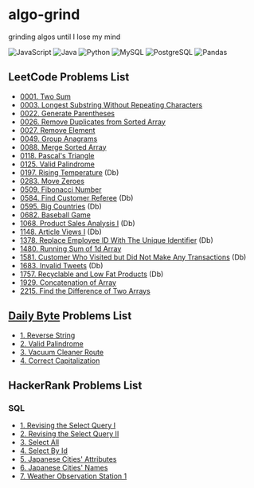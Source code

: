 # algo-grind
grinding algos until I lose my mind

![JavaScript](https://img.shields.io/badge/-JavaScript-f7df1e?style=flat&logo=javascript&logoColor=black)
![Java](https://img.shields.io/badge/-Java-f89820?style=flat&logo=java&logoColor=white)
![Python](https://img.shields.io/badge/-Python-3776ab?style=flat&logo=python&logoColor=white)
![MySQL](https://img.shields.io/badge/MySQL-00000F?style=flat&logo=mysql&logoColor=white)
![PostgreSQL](https://img.shields.io/badge/PostgreSQL-316192?style=flat&logo=postgresql&logoColor=white)
![Pandas](https://img.shields.io/badge/Pandas-2C2D72?style=flat&logo=pandas&logoColor=white)

## LeetCode Problems List  
- [0001. Two Sum](./leetCode/0001_two_sum.md)  
- [0003. Longest Substring Without Repeating Characters](./leetCode/0003_longest_substring_without_repeating_characters.md)  
- [0022. Generate Parentheses](./leetCode/0022_generate_parentheses.md)
- [0026. Remove Duplicates from Sorted Array](./leetCode/0026_remove_duplicates_from_sorted_array.md)
- [0027. Remove Element](./leetCode/0027_remove_element.md)
- [0049. Group Anagrams](./leetCode/0049_group_anagrams.md)  
- [0088. Merge Sorted Array](./leetCode/0088_merge_sorted_array.md)  
- [0118. Pascal's Triangle](./leetCode/0118_pascals_triangle.md)
- [0125. Valid Palindrome](./leetCode/0125_valid_palindrome.md)  
- [0197. Rising Temperature](./leetCode/SQL/0197_rising_temperature.md) (Db)
- [0283. Move Zeroes](./leetCode/0283_move_zeroes.md)  
- [0509. Fibonacci Number](./leetCode/0509_fibonacci_number.md)
- [0584. Find Customer Referee](./leetCode/SQL/0584_find_customer_referee.md) (Db)
- [0595. Big Countries](./leetCode/SQL/0595_big_countries.md) (Db)  
- [0682. Baseball Game](./leetCode/0682_baseball_game.md)
- [1068. Product Sales Analysis I](./leetCode/SQL/1068_product_sales_analysis_I.md) (Db)  
- [1148. Article Views I](./leetCode/0049_group_anagrams.md) (Db)  
- [1378. Replace Employee ID With The Unique Identifier](./leetCode/SQL/1378_replace_employee_id_with_the_unique_identifier.md) (Db)  
- [1480. Running Sum of 1d Array](./leetCode/1480_running_sum_of_1d_array.md)
- [1581. Customer Who Visited but Did Not Make Any Transactions](./leetCode/SQL/1581_customer_who_visited_but_did_not_make_any_transactions.md) (Db)
- [1683. Invalid Tweets](./leetCode/SQL/1683_invalid_tweets.md) (Db)  
- [1757. Recyclable and Low Fat Products](./leetCode/SQL/1757_recyclable_and_low_fat_products.md) (Db)  
- [1929. Concatenation of Array](./leetCode/1929_concatenation_of_array.md)
- [2215. Find the Difference of Two Arrays](./leetCode/2215_find_the_difference_of_two_arrays.md)

## [Daily Byte](https://thedailybyte.dev/) Problems List  
- [1. Reverse String](./dailyByte/1_reverse_string.md)  
- [2. Valid Palindrome](./dailyByte/2_valid_palindrome.md)  
- [3. Vacuum Cleaner Route](./dailyByte/3_vacuum_cleaner_route.md)
- [4. Correct Capitalization](./dailyByte/4_correct_capitalization.md)

## HackerRank Problems List  
### SQL  
- [1. Revising the Select Query I](./hackerRank/1_revising_the_select_query_I.md)  
- [2. Revising the Select Query II](./hackerRank/2_revising_the_select_query_II.md)  
- [3. Select All](./hackerRank/3_%20select_all.md)  
- [4. Select By Id](./hackerRank/4_select_by_id.md)  
- [5. Japanese Cities' Attributes](./hackerRank/5_japanese_cities_attributes.md)  
- [6. Japanese Cities' Names](./hackerRank/6_japanese_cities_names.md)  
- [7. Weather Observation Station 1](./hackerRank/7_weather_observation_station_1.md)  
